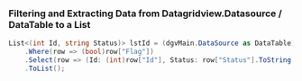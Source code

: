 ### Filtering and Extracting Data from Datagridview.Datasource / DataTable to a List
```C#
List<(int Id, string Status)> lstId = (dgvMain.DataSource as DataTable).AsEnumerable()
    .Where(row => (bool)row["Flag"])
    .Select(row => (Id: (int)row["Id"], Status: row["Status"].ToString()))
    .ToList();
```
